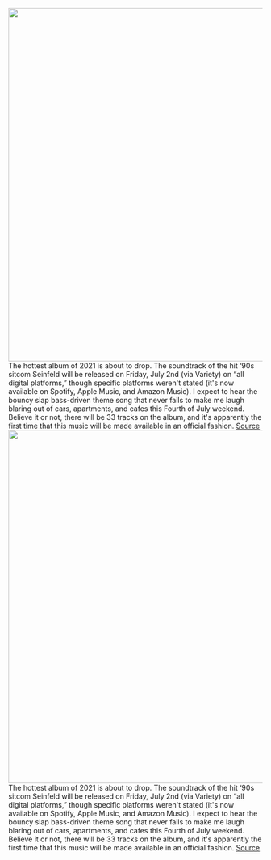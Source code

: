 <img src='https://cdn.vox-cdn.com/thumbor/nnaRykUnzGcxGSv2PpWxCyX3PYs=/0x0:960x720/1200x800/filters:focal(404x284:556x436)/cdn.vox-cdn.com/uploads/chorus_image/image/69531119/seinfeld.0.jpg' width='700px' /><br/>
The hottest album of 2021 is about to drop. The soundtrack of the hit ‘90s sitcom Seinfeld will be released on Friday, July 2nd (via Variety) on “all digital platforms,” though specific platforms weren't stated (it's now available on Spotify, Apple Music, and Amazon Music). I expect to hear the bouncy slap bass-driven theme song that never fails to make me laugh blaring out of cars, apartments, and cafes this Fourth of July weekend. Believe it or not, there will be 33 tracks on the album, and it's apparently the first time that this music will be made available in an official fashion.
<a href='https://www.theverge.com/2021/7/1/22559601/seinfeld-soundtrack-streaming-digital-services-release'> Source <a/><img src='https://cdn.vox-cdn.com/thumbor/nnaRykUnzGcxGSv2PpWxCyX3PYs=/0x0:960x720/1200x800/filters:focal(404x284:556x436)/cdn.vox-cdn.com/uploads/chorus_image/image/69531119/seinfeld.0.jpg' width='700px' /><br/>
The hottest album of 2021 is about to drop. The soundtrack of the hit ‘90s sitcom Seinfeld will be released on Friday, July 2nd (via Variety) on “all digital platforms,” though specific platforms weren't stated (it's now available on Spotify, Apple Music, and Amazon Music). I expect to hear the bouncy slap bass-driven theme song that never fails to make me laugh blaring out of cars, apartments, and cafes this Fourth of July weekend. Believe it or not, there will be 33 tracks on the album, and it's apparently the first time that this music will be made available in an official fashion.
<a href='https://www.theverge.com/2021/7/1/22559601/seinfeld-soundtrack-streaming-digital-services-release'> Source <a/>